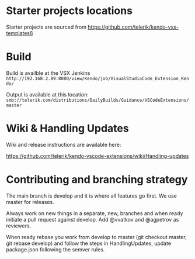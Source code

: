 # Starter projects locations

Starter projects are sourced from https://github.com/telerik/kendo-vsx-templatesß

# Build

Build is availble at the VSX Jenkins
`http://192.168.2.89:8080/view/Kendo/job/VisualStudioCode_Extension_Kendo/`

Output is available at this location:
`smb://telerik.com/distributions/DailyBuilds/Guidance/VSCodeExtensions/master`

# Wiki & Handling Updates

Wiki and release instructions are available here:

https://github.com/telerik/kendo-vscode-extensions/wiki/Handling-updates

# Contributing and branching strategy

The main branch is develop and it is where all features go first. We use master for releases.

Always work on new things in a separate, new, branches and when ready initiate a pull request against develop. Add @vvatkov and @agpetrov as reviewers.

When ready rebase you work from develop to master (git checkout master, git rebase develop) and follow the steps in HandlingUpdates, update package.json following the semver rules.
